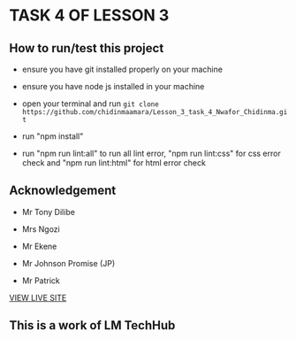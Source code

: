 # TASK 4 OF LESSON 3

## How to run/test this project

* ensure you have git installed properly on your machine

* ensure you have node js installed in your machine

* open your terminal and run `git clone https://github.com/chidinmaamara/Lesson_3_task_4_Nwafor_Chidinma.git`

* run "npm install"

* run "npm run lint:all" to run all lint error, "npm run lint:css" for css error check and "npm run lint:html" for html error check

## Acknowledgement

* Mr Tony Dilibe

* Mrs Ngozi

* Mr Ekene

* Mr Johnson Promise (JP)

* Mr Patrick

[VIEW LIVE SITE](https://chidinmaamara.github.io/Lesson_3_task_4_Nwafor_Chidinma/)

## This is a work of LM TechHub